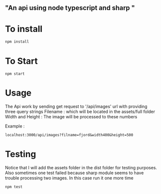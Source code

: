 ## "An api using node typescript and sharp " 
# To install
```
npm install 
```
# To Start 
```
npm start
```
# Usage
The Api work by sending get request to '/api/images' url with providing three query strings
Filename : which will be located in the assets/full folder
Width and Height : The image will be processed to these numbers 

Example :
```
localhost:3000/api/images?filname=fjord&width400&height=500
```

# Testing
Notice that I will add the assets folder in the dist folder for testing purposes.
Also sometimes one test failed because sharp module seems  to have trouble processing two images.
In this case run it one more time
```
npm test
```
